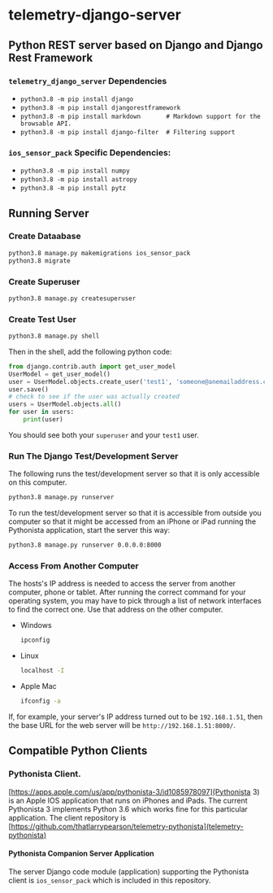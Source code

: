 # telemetry-django-server
## Python REST server based on Django and Django Rest Framework

### ```telemetry_django_server``` Dependencies
* ```python3.8 -m pip install django```
* ```python3.8 -m pip install djangorestframework```
* ```python3.8 -m pip install markdown       # Markdown support for the browsable API.```
* ```python3.8 -m pip install django-filter  # Filtering support```

### ```ios_sensor_pack``` Specific Dependencies:
* ```python3.8 -m pip install numpy```
* ```python3.8 -m pip install astropy```
* ```python3.8 -m pip install pytz```

## Running Server

### Create Dataabase
```bash
python3.8 manage.py makemigrations ios_sensor_pack
python3.8 migrate
```

### Create Superuser
```bash
python3.8 manage.py createsuperuser
```

### Create Test User
```bash
python3.8 manage.py shell
```
Then in the shell, add the following python code:
```python
from django.contrib.auth import get_user_model
UserModel = get_user_model()
user = UserModel.objects.create_user('test1', 'someone@anemailaddress.com', 'telemetry')
user.save()
# check to see if the user was actually created
users = UserModel.objects.all()
for user in users:
    print(user)
```
You should see both your ```superuser``` and your ```test1``` user.

### Run The Django Test/Development Server

The following runs the test/development server so that it is only accessible on this computer.
```bash
python3.8 manage.py runserver
```

To run the test/development server so that it is accessible from outside you computer so that it might be accessed from an iPhone or iPad running the Pythonista application, start the server this way:
```bash
python3.8 manage.py runserver 0.0.0.0:8000
```

### Access From Another Computer
The hosts's IP address is needed to access the server from another computer, phone or tablet.  After running the correct command for your operating system, you may have to pick through a list of network interfaces to find the correct one.  Use that address on the other computer.
* Windows
  ````PowerShell
  ipconfig
  ````
* Linux
  ````bash
  localhost -I
  ````
* Apple Mac
  ````bash
  ifconfig -a
  ````

If, for example, your server's IP address turned out to be ```192.168.1.51```, then the base URL for the web server will be ```http://192.168.1.51:8000/```.

## Compatible Python Clients

### Pythonista Client.
[https://apps.apple.com/us/app/pythonista-3/id1085978097](Pythonista 3) is an Apple IOS application that runs on iPhones and iPads.   The current Pythonista 3 implements Python 3.6 which works fine for this particular application.  The client repository is [https://github.com/thatlarrypearson/telemetry-pythonista](telemetry-pythonista)

#### Pythonista Companion Server Application
The server Django code module (application) supporting the Pythonista client is ```ios_sensor_pack``` which is included in this repository.